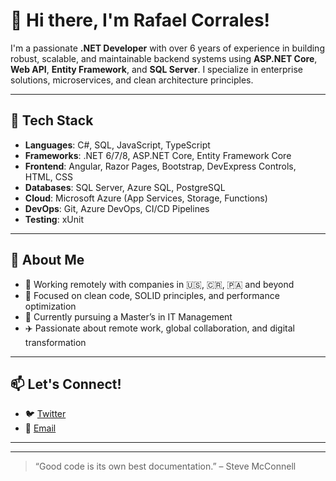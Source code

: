 # 👋 Hi there, I'm Rafael Corrales!

I'm a passionate **.NET Developer** with over 6 years of experience in building robust, scalable, and maintainable backend systems using **ASP.NET Core**, **Web API**, **Entity Framework**, and **SQL Server**. I specialize in enterprise solutions, microservices, and clean architecture principles.

---

## 🔧 Tech Stack
- **Languages**: C#, SQL, JavaScript, TypeScript
- **Frameworks**: .NET 6/7/8, ASP.NET Core, Entity Framework Core
- **Frontend**: Angular, Razor Pages, Bootstrap, DevExpress Controls, HTML, CSS
- **Databases**: SQL Server, Azure SQL, PostgreSQL
- **Cloud**: Microsoft Azure (App Services, Storage, Functions)
- **DevOps**: Git, Azure DevOps, CI/CD Pipelines
- **Testing**: xUnit

---

## 🚀 About Me
- 💼 Working remotely with companies in 🇺🇸, 🇨🇷, 🇵🇦 and beyond
- 🎯 Focused on clean code, SOLID principles, and performance optimization
- 🧠 Currently pursuing a Master’s in IT Management
- ✈️ Passionate about remote work, global collaboration, and digital transformation

---

## 📫 Let's Connect!
- 🐦 [Twitter](https://twitter.com/Rafa_Corrales)
- 💌 [Email](mailto:rafacorrales20@gmail.com)

---


---

> “Good code is its own best documentation.” – Steve McConnell


